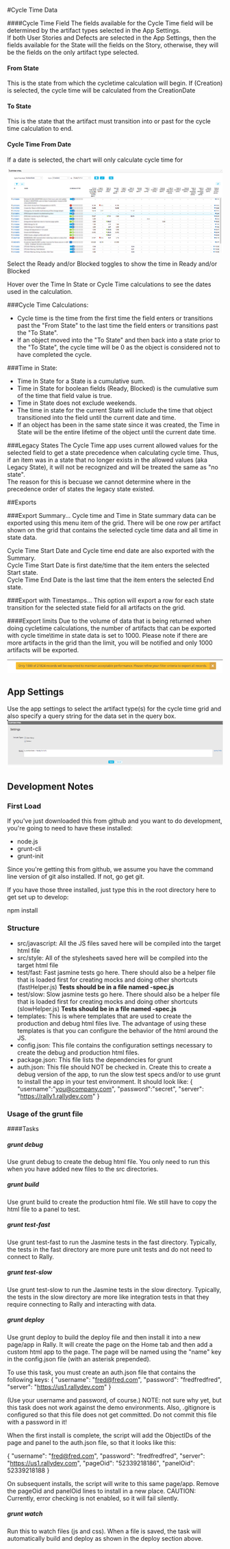 #Cycle Time Data

####Cycle Time Field
The fields available for the Cycle Time field will be determined by the artifact types selected in the App Settings.  
If both User Stories and Defects are selected in the App Settings, then the fields available for the State will the fields on the Story, otherwise, they will be the fields on the only artifact type selected.

#### From State
This is the state from which the cycletime calculation will begin.  If (Creation) is selected, the cycle time will be calculated from the CreationDate

#### To State
This is the state that the artifact must transition into or past for the cycle time calculation to end.  

#### Cycle Time From Date 
If a date is selected, the chart will only calculate cycle time for 
  
![ScreenShot](/images/cycle-time-app.png)
  
Select the Ready and/or Blocked toggles to show the time in Ready and/or Blocked

Hover over the Time In State or Cycle Time calculations to see the dates used in the calculation.

###Cycle Time Calculations:
*  Cycle time is the time from the first time the field enters or transitions past the "From State" to the last time the field enters or transitions past the "To State".  
*  If an object moved into the "To State" and then back into a state prior to the "To State", the cycle time will be 0 as the object is considered not to have completed the cycle.  

###Time in State: 
*  Time In State for a State is a cumulative sum.
*  Time in State for boolean fields (Ready, Blocked) is the cumulative sum of the time that field value is true.    
*  Time in State does not exclude weekends.  
*  The time in state for the current State will include the time that object transitioned into the field until the current date and time.
*  If an object has been in the same state since it was created, the Time in State will be the entire lifetime of the object until the current date time.    

###Legacy States
The Cycle Time app uses current allowed values for the selected field to get a state precedence when calculating cycle time.
Thus, if an item was in a state that no longer exists in the allowed values (aka Legacy State), it will not be recognized and will be treated the same as "no state".  
The reason for this is becuase we cannot determine where in the precedence order of states the legacy state existed.

##Exports

###Export Summary...
Cycle time and Time in State summary data can be exported using this menu item of the grid.  There will be one row per artifact shown on the grid that contains the selected cycle time data and all time in state data.  

Cycle Time Start Date and Cycle time end date are also exported with the Summary.  
Cycle Time Start Date is first date/time that the item enters the selected Start state.  
Cycle Time End Date is the last time that the item enters the selected End state.  

###Export with Timestamps...
This option will export a row for each state transition for the selected state field for all artifacts on the grid. 
 
####Export limits
 Due to the volume of data that is being returned when doing cycletime calculations, the number of artifacts that can be exported with cycle time\time in state data is set to 1000.  Please note if there 
 are more artifacts in the grid than the limit, you will be notified and only 1000 artifacts will be exported.  
 
![ScreenShot](/images/export-warning.png) 
 
## App Settings
 Use the app settings to select the artifact type(s) for the cycle time grid and also specify a query string for the data set in the query box.  
 ![ScreenShot](/images/cycle-time-app-setting.png)





## Development Notes

### First Load

If you've just downloaded this from github and you want to do development, 
you're going to need to have these installed:

 * node.js
 * grunt-cli
 * grunt-init
 
Since you're getting this from github, we assume you have the command line
version of git also installed.  If not, go get git.

If you have those three installed, just type this in the root directory here
to get set up to develop:

  npm install

### Structure

  * src/javascript:  All the JS files saved here will be compiled into the 
  target html file
  * src/style: All of the stylesheets saved here will be compiled into the 
  target html file
  * test/fast: Fast jasmine tests go here.  There should also be a helper 
  file that is loaded first for creating mocks and doing other shortcuts
  (fastHelper.js) **Tests should be in a file named <something>-spec.js**
  * test/slow: Slow jasmine tests go here.  There should also be a helper
  file that is loaded first for creating mocks and doing other shortcuts 
  (slowHelper.js) **Tests should be in a file named <something>-spec.js**
  * templates: This is where templates that are used to create the production
  and debug html files live.  The advantage of using these templates is that
  you can configure the behavior of the html around the JS.
  * config.json: This file contains the configuration settings necessary to
  create the debug and production html files.  
  * package.json: This file lists the dependencies for grunt
  * auth.json: This file should NOT be checked in.  Create this to create a
  debug version of the app, to run the slow test specs and/or to use grunt to
  install the app in your test environment.  It should look like:
    {
        "username":"you@company.com",
        "password":"secret",
        "server": "https://rally1.rallydev.com"
    }
  
### Usage of the grunt file
####Tasks
    
##### grunt debug

Use grunt debug to create the debug html file.  You only need to run this when you have added new files to
the src directories.

##### grunt build

Use grunt build to create the production html file.  We still have to copy the html file to a panel to test.

##### grunt test-fast

Use grunt test-fast to run the Jasmine tests in the fast directory.  Typically, the tests in the fast 
directory are more pure unit tests and do not need to connect to Rally.

##### grunt test-slow

Use grunt test-slow to run the Jasmine tests in the slow directory.  Typically, the tests in the slow
directory are more like integration tests in that they require connecting to Rally and interacting with
data.

##### grunt deploy

Use grunt deploy to build the deploy file and then install it into a new page/app in Rally.  It will create the page on the Home tab and then add a custom html app to the page.  The page will be named using the "name" key in the config.json file (with an asterisk prepended).

To use this task, you must create an auth.json file that contains the following keys:
{
    "username": "fred@fred.com",
    "password": "fredfredfred",
    "server": "https://us1.rallydev.com"
}

(Use your username and password, of course.)  NOTE: not sure why yet, but this task does not work against the demo environments.  Also, .gitignore is configured so that this file does not get committed.  Do not commit this file with a password in it!

When the first install is complete, the script will add the ObjectIDs of the page and panel to the auth.json file, so that it looks like this:

{
    "username": "fred@fred.com",
    "password": "fredfredfred",
    "server": "https://us1.rallydev.com",
    "pageOid": "52339218186",
    "panelOid": 52339218188
}

On subsequent installs, the script will write to this same page/app. Remove the
pageOid and panelOid lines to install in a new place.  CAUTION:  Currently, error checking is not enabled, so it will fail silently.

##### grunt watch

Run this to watch files (js and css).  When a file is saved, the task will automatically build and deploy as shown in the deploy section above.

